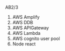 AB2/3

1. AWS Amplify
2. AWS DDB
3. AWS APIGateway
4. AWS Lambda
5. AWS cognito user pool
6. Node react